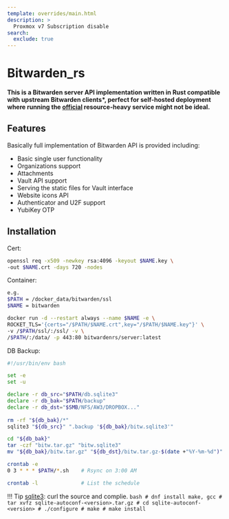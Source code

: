 ```yaml
---
template: overrides/main.html
description: >
  Proxmox v7 Subscription disable
search:
  exclude: true
---
```


# Bitwarden_rs

__This is a Bitwarden server API implementation written in Rust compatible with upstream Bitwarden clients*, perfect for self-hosted deployment where running the [official](https://github.com/liuchenx/bitwarden_rs) resource-heavy service might not be ideal.__

## Features
Basically full implementation of Bitwarden API is provided including:

 * Basic single user functionality
 * Organizations support
 * Attachments
 * Vault API support
 * Serving the static files for Vault interface
 * Website icons API
 * Authenticator and U2F support
 * YubiKey OTP

## Installation
Cert:
``` bash
openssl req -x509 -newkey rsa:4096 -keyout $NAME.key \
-out $NAME.crt -days 720 -nodes
```
Container:
``` bash
e.g. 
$PATH = /docker_data/bitwarden/ssl
$NAME = bitwarden

docker run -d --restart always --name $NAME -e \
ROCKET_TLS='{certs="/$PATH/$NAME.crt",key="/$PATH/$NAME.key"}' \
-v /$PATH/ssl/:/ssl/ -v \
/$PATH/:/data/ -p 443:80 bitwardenrs/server:latest
```
DB Backup:
``` bash
#!/usr/bin/env bash

set -e
set -u

declare -r db_src="$PATH/db.sqlite3"
declare -r db_bak="$PATH/backup"
declare -r db_dst="$SMB/NFS/AW3/DROPBOX..."
 
rm -rf "${db_bak}/*"
sqlite3 "${db_src}" ".backup '${db_bak}/bitw.sqlite3'"

cd "${db_bak}"
tar -czf "bitw.tar.gz" "bitw.sqlite3"
mv "${db_bak}/bitw.tar.gz" "${db_dst}/bitw.tar.gz-$(date +"%Y-%m-%d")"

crontab -e
0 3 * * * $PATH/*.sh	# Rsync on 3:00 AM

crontab -l				# List the schedule
```
!!! Tip
	[sqlite3](https://sqlite.org/index.html): curl the source and complie.
	``` bash
	# dnf install make, gcc
	# tar xvfz sqlite-autoconf-<version>.tar.gz
	# cd sqlite-autoconf-<version>
	# ./configure
	# make
	# make install
	```
